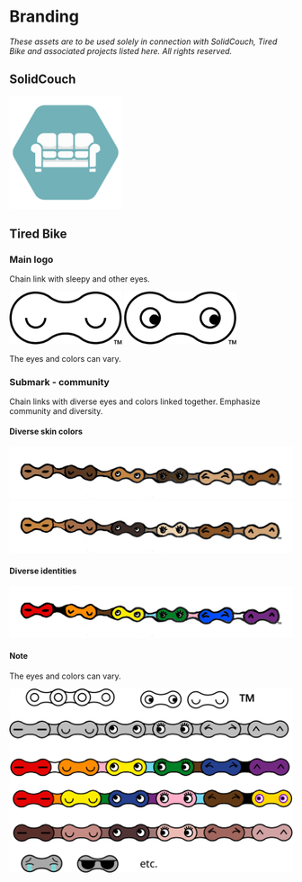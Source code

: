 # Branding

_These assets are to be used solely in connection with SolidCouch, Tired Bike and associated projects listed here. All rights reserved._

## SolidCouch

<img alt="Logo of SolidCouch" src="./assets/solidcouch/logo.svg" width="200px" />

## Tired Bike

### Main logo

Chain link with sleepy and other eyes.

<img alt="Logo with closed eyes" src="./assets/tiredbike/logo.svg" width="200px" /> <img alt="Logo with open eyes" src="./assets/tiredbike/logo-open.svg" width="200px"/>

The eyes and colors can vary.

### Submark - community

Chain links with diverse eyes and colors linked together. Emphasize community and diversity.

#### Diverse skin colors

![Chain - skin tones 1](./assets/tiredbike/tired-bike-chain-skin1.png)
![Chain - skin tones 2](./assets/tiredbike/tired-bike-chain-skin2.png)

#### Diverse identities

![Chain - pride](./assets/tiredbike/tired-bike-chain-pride.png)

#### Note

The eyes and colors can vary.

![Mixed logos for Tired Bike](./assets/tiredbike/tired-bike-mix.svg)
